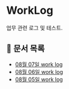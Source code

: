 # WorkLog

업무 관련 로그 및 테스트.

## 📄 문서 목록

- [08월 07일 work log](./250807.md)
- [08월 06일 work log](./250806.md)
- [08월 05일 work log](./250805.md)
